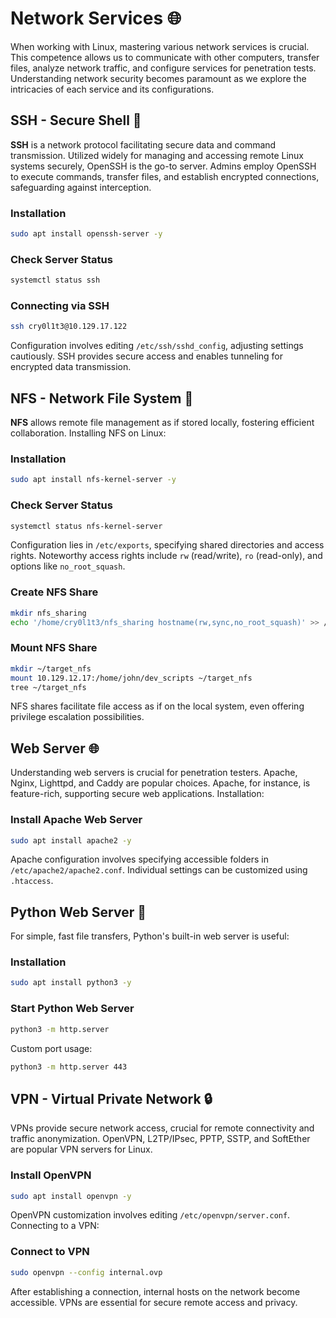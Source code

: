 # Network Services 🌐

When working with Linux, mastering various network services is crucial. This competence allows us to communicate with other computers, transfer files, analyze network traffic, and configure services for penetration tests. Understanding network security becomes paramount as we explore the intricacies of each service and its configurations.

## SSH - Secure Shell 🚀

**SSH** is a network protocol facilitating secure data and command transmission. Utilized widely for managing and accessing remote Linux systems securely, OpenSSH is the go-to server. Admins employ OpenSSH to execute commands, transfer files, and establish encrypted connections, safeguarding against interception.

### Installation

```bash
sudo apt install openssh-server -y
```

### Check Server Status

```bash
systemctl status ssh
```

### Connecting via SSH

```bash
ssh cry0l1t3@10.129.17.122
```

Configuration involves editing `/etc/ssh/sshd_config`, adjusting settings cautiously. SSH provides secure access and enables tunneling for encrypted data transmission.

## NFS - Network File System 📁

**NFS** allows remote file management as if stored locally, fostering efficient collaboration. Installing NFS on Linux:

### Installation

```bash
sudo apt install nfs-kernel-server -y
```

### Check Server Status

```bash
systemctl status nfs-kernel-server
```

Configuration lies in `/etc/exports`, specifying shared directories and access rights. Noteworthy access rights include `rw` (read/write), `ro` (read-only), and options like `no_root_squash`.

### Create NFS Share

```bash
mkdir nfs_sharing
echo '/home/cry0l1t3/nfs_sharing hostname(rw,sync,no_root_squash)' >> /etc/exports
```

### Mount NFS Share

```bash
mkdir ~/target_nfs
mount 10.129.12.17:/home/john/dev_scripts ~/target_nfs
tree ~/target_nfs
```

NFS shares facilitate file access as if on the local system, even offering privilege escalation possibilities.

## Web Server 🌐

Understanding web servers is crucial for penetration testers. Apache, Nginx, Lighttpd, and Caddy are popular choices. Apache, for instance, is feature-rich, supporting secure web applications. Installation:

### Install Apache Web Server

```bash
sudo apt install apache2 -y
```

Apache configuration involves specifying accessible folders in `/etc/apache2/apache2.conf`. Individual settings can be customized using `.htaccess`.

## Python Web Server 🐍

For simple, fast file transfers, Python's built-in web server is useful:

### Installation

```bash
sudo apt install python3 -y
```

### Start Python Web Server

```bash
python3 -m http.server
```

Custom port usage:

```bash
python3 -m http.server 443
```

## VPN - Virtual Private Network 🔒

VPNs provide secure network access, crucial for remote connectivity and traffic anonymization. OpenVPN, L2TP/IPsec, PPTP, SSTP, and SoftEther are popular VPN servers for Linux.

### Install OpenVPN

```bash
sudo apt install openvpn -y
```

OpenVPN customization involves editing `/etc/openvpn/server.conf`. Connecting to a VPN:

### Connect to VPN

```bash
sudo openvpn --config internal.ovp
```

After establishing a connection, internal hosts on the network become accessible. VPNs are essential for secure remote access and privacy.
